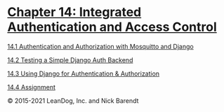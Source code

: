 # [Chapter 14: Integrated Authentication and Access Control](14.md)

[14.1 Authentication and Authorization with Mosquitto and Django](14.1_Mosquitto_Auth_Plugin/README.md)

[14.2 Testing a Simple Django Auth Backend](14.2_Testing_a_Simple_Django_Auth_Backend/README.md)

[14.3 Using Django for Authentication & Authorization](14.3_Django_Authentication_and_Authorization/README.md)

[14.4 Assignment](14.4_Assignment/README.md)

&copy; 2015-2021 LeanDog, Inc. and Nick Barendt
